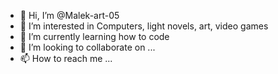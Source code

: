 - 👋 Hi, I’m @Malek-art-05
- 👀 I’m interested in Computers, light novels, art, video games
- 🌱 I’m currently learning how to code
- 💞️ I’m looking to collaborate on ...
- 📫 How to reach me ...

<!---
Malek-art-05/Malek-art-05 is a ✨ special ✨ repository because its `README.md` (this file) appears on your GitHub profile.
You can click the Preview link to take a look at your changes.
--->

